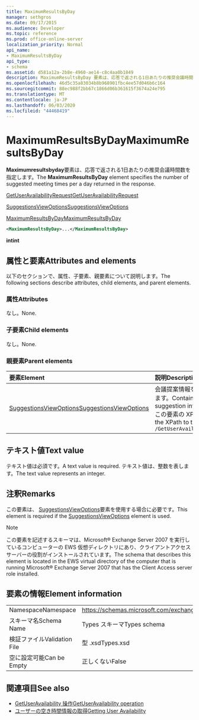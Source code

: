 ```yaml
---
title: MaximumResultsByDay
manager: sethgros
ms.date: 09/17/2015
ms.audience: Developer
ms.topic: reference
ms.prod: office-online-server
localization_priority: Normal
api_name:
- MaximumResultsByDay
api_type:
- schema
ms.assetid: d581a12a-2b8e-4960-ae14-c8c4aa0b1849
description: MaximumResultsByDay 要素は、応答で返される1日あたりの推奨会議時間数を指定します。
ms.openlocfilehash: 46d5c35a83034b8b968901fbc4ee57d046b6c164
ms.sourcegitcommit: 88ec988f2bb67c1866d06b361615f3674a24e795
ms.translationtype: MT
ms.contentlocale: ja-JP
ms.lasthandoff: 06/03/2020
ms.locfileid: "44468419"
---
```

# <a name="maximumresultsbyday"></a><span data-ttu-id="709bc-103">MaximumResultsByDay</span><span class="sxs-lookup"><span data-stu-id="709bc-103">MaximumResultsByDay</span></span>

<span data-ttu-id="709bc-104">**Maximumresultsbyday**要素は、応答で返される1日あたりの推奨会議時間数を指定します。</span><span class="sxs-lookup"><span data-stu-id="709bc-104">The **MaximumResultsByDay** element specifies the number of suggested meeting times per a day returned in the response.</span></span> 
  
[<span data-ttu-id="709bc-105">GetUserAvailabilityRequest</span><span class="sxs-lookup"><span data-stu-id="709bc-105">GetUserAvailabilityRequest</span></span>](getuseravailabilityrequest.md)
  
[<span data-ttu-id="709bc-106">SuggestionsViewOptions</span><span class="sxs-lookup"><span data-stu-id="709bc-106">SuggestionsViewOptions</span></span>](suggestionsviewoptions.md)
  
[<span data-ttu-id="709bc-107">MaximumResultsByDay</span><span class="sxs-lookup"><span data-stu-id="709bc-107">MaximumResultsByDay</span></span>](maximumresultsbyday.md)
  
```xml
<MaximumResultsByDay>...</MaximumResultsByDay>
```

<span data-ttu-id="709bc-108">**int**</span><span class="sxs-lookup"><span data-stu-id="709bc-108">**int**</span></span>

## <a name="attributes-and-elements"></a><span data-ttu-id="709bc-109">属性と要素</span><span class="sxs-lookup"><span data-stu-id="709bc-109">Attributes and elements</span></span>

<span data-ttu-id="709bc-110">以下のセクションで、属性、子要素、親要素について説明します。</span><span class="sxs-lookup"><span data-stu-id="709bc-110">The following sections describe attributes, child elements, and parent elements.</span></span>
  
### <a name="attributes"></a><span data-ttu-id="709bc-111">属性</span><span class="sxs-lookup"><span data-stu-id="709bc-111">Attributes</span></span>

<span data-ttu-id="709bc-112">なし。</span><span class="sxs-lookup"><span data-stu-id="709bc-112">None.</span></span>
  
### <a name="child-elements"></a><span data-ttu-id="709bc-113">子要素</span><span class="sxs-lookup"><span data-stu-id="709bc-113">Child elements</span></span>

<span data-ttu-id="709bc-114">なし。</span><span class="sxs-lookup"><span data-stu-id="709bc-114">None.</span></span>
  
### <a name="parent-elements"></a><span data-ttu-id="709bc-115">親要素</span><span class="sxs-lookup"><span data-stu-id="709bc-115">Parent elements</span></span>

|<span data-ttu-id="709bc-116">**要素**</span><span class="sxs-lookup"><span data-stu-id="709bc-116">**Element**</span></span>|<span data-ttu-id="709bc-117">**説明**</span><span class="sxs-lookup"><span data-stu-id="709bc-117">**Description**</span></span>|
|:-----|:-----|
|[<span data-ttu-id="709bc-118">SuggestionsViewOptions</span><span class="sxs-lookup"><span data-stu-id="709bc-118">SuggestionsViewOptions</span></span>](suggestionsviewoptions.md) <br/> |<span data-ttu-id="709bc-119">会議提案情報を取得するためのオプションが含まれています。</span><span class="sxs-lookup"><span data-stu-id="709bc-119">Contains the options for obtaining meeting suggestion information.</span></span>  <br/> <span data-ttu-id="709bc-120">この要素の XPath を次に示します。</span><span class="sxs-lookup"><span data-stu-id="709bc-120">The following is the XPath to this element:</span></span>  <br/>  `/GetUserAvailabilityRequest/SuggestionViewOptions` <br/> |
   
## <a name="text-value"></a><span data-ttu-id="709bc-121">テキスト値</span><span class="sxs-lookup"><span data-stu-id="709bc-121">Text value</span></span>

<span data-ttu-id="709bc-122">テキスト値は必須です。</span><span class="sxs-lookup"><span data-stu-id="709bc-122">A text value is required.</span></span> <span data-ttu-id="709bc-123">テキスト値は、整数を表します。</span><span class="sxs-lookup"><span data-stu-id="709bc-123">The text value represents an integer.</span></span>
  
## <a name="remarks"></a><span data-ttu-id="709bc-124">注釈</span><span class="sxs-lookup"><span data-stu-id="709bc-124">Remarks</span></span>

<span data-ttu-id="709bc-125">この要素は、 [SuggestionsViewOptions](suggestionsviewoptions.md)要素を使用する場合に必要です。</span><span class="sxs-lookup"><span data-stu-id="709bc-125">This element is required if the [SuggestionsViewOptions](suggestionsviewoptions.md) element is used.</span></span> 
  
> [!NOTE]
> <span data-ttu-id="709bc-126">この要素を記述するスキーマは、Microsoft® Exchange Server 2007 を実行しているコンピューターの EWS 仮想ディレクトリにあり、クライアントアクセスサーバーの役割がインストールされています。</span><span class="sxs-lookup"><span data-stu-id="709bc-126">The schema that describes this element is located in the EWS virtual directory of the computer that is running Microsoft® Exchange Server 2007 that has the Client Access server role installed.</span></span> 
  
## <a name="element-information"></a><span data-ttu-id="709bc-127">要素の情報</span><span class="sxs-lookup"><span data-stu-id="709bc-127">Element information</span></span>

|||
|:-----|:-----|
|<span data-ttu-id="709bc-128">Namespace</span><span class="sxs-lookup"><span data-stu-id="709bc-128">Namespace</span></span>  <br/> |https://schemas.microsoft.com/exchange/services/2006/types  <br/> |
|<span data-ttu-id="709bc-129">スキーマ名</span><span class="sxs-lookup"><span data-stu-id="709bc-129">Schema Name</span></span>  <br/> |<span data-ttu-id="709bc-130">Types スキーマ</span><span class="sxs-lookup"><span data-stu-id="709bc-130">Types schema</span></span>  <br/> |
|<span data-ttu-id="709bc-131">検証ファイル</span><span class="sxs-lookup"><span data-stu-id="709bc-131">Validation File</span></span>  <br/> |<span data-ttu-id="709bc-132">型 .xsd</span><span class="sxs-lookup"><span data-stu-id="709bc-132">Types.xsd</span></span>  <br/> |
|<span data-ttu-id="709bc-133">空に設定可能</span><span class="sxs-lookup"><span data-stu-id="709bc-133">Can be Empty</span></span>  <br/> |<span data-ttu-id="709bc-134">正しくない</span><span class="sxs-lookup"><span data-stu-id="709bc-134">False</span></span>  <br/> |
   
## <a name="see-also"></a><span data-ttu-id="709bc-135">関連項目</span><span class="sxs-lookup"><span data-stu-id="709bc-135">See also</span></span>

- [<span data-ttu-id="709bc-136">GetUserAvailability 操作</span><span class="sxs-lookup"><span data-stu-id="709bc-136">GetUserAvailability operation</span></span>](getuseravailability-operation.md)
- [<span data-ttu-id="709bc-137">ユーザーの空き時間情報の取得</span><span class="sxs-lookup"><span data-stu-id="709bc-137">Getting User Availability</span></span>](https://msdn.microsoft.com/library/d4133fcb-9b0f-4e6b-aadf-a389da83516a%28Office.15%29.aspx)

